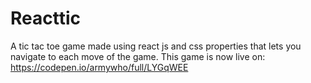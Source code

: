 # Reacttic
A tic tac toe game made using react js and css properties that lets you navigate to each move of the game. This game is now live on: https://codepen.io/armywho/full/LYGqWEE
